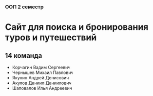### ООП 2 семестр
# Сайт для поиска и бронирования туров и путешествий
## 14 команда
* Корчагин Вадим Сергеевич 
* Чернышев Михаил Павлович
* Якунин Андрей Денисович
* Акулов Даниил Даниилович
* Шаповалов Илья Андреевич
